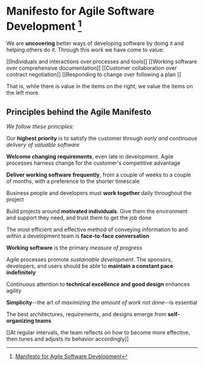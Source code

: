 # Manifesto for Agile Software Development [^1]

We are **uncovering** better ways of developing software by doing it and helping others do it. Through this work we have come to value:  

[[Individuals and interactions over processes and tools]]
[[Working software over comprehensive documentation]]
[[Customer collaboration over contract negotiation]]
[[Responding to change over following a plan  ]]

That is, while there is value in the items on the right, we value the items on the left more.

## Principles behind the Agile Manifesto
_We follow these principles:_

Our **highest priority** is to satisfy the customer through _early and continuous delivery of valuable software_

**Welcome changing requirements**, even late in development. Agile processes harness change for the customer's competitive advantage

**Deliver working software frequently**, from a couple of weeks to a couple of months, with a preference to the shorter timescale

Business people and developers must **work together** daily throughout the project

Build projects around **motivated individuals**. Give them the environment and support they need, and trust them to get the job done

The most efficient and effective method of conveying information to and within a development team is **face-to-face conversation**

**Working software** is the primary _measure of progress_

Agile processes promote _sustainable development_. The sponsors, developers, and users should be able to **maintain a constant pace indefinitely**

Continuous attention to **technical excellence and good design** enhances agility

**Simplicity**--the art of _maximizing the amount of work not done_--is essential

The best architectures, requirements, and designs emerge from **self-organizing teams**

[[At regular intervals, the team reflects on how to become more effective, then tunes and adjusts its behavior accordingly]]


[^1]: [Manifesto for Agile Software Development](https://agilemanifesto.org)